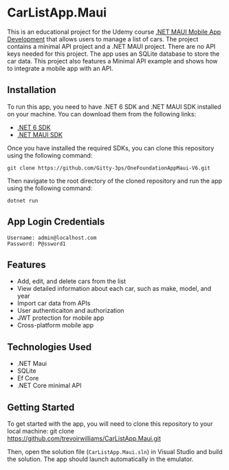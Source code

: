 # CarListApp.Maui

This is an educational project for the Udemy course [.NET MAUI Mobile App Development](https://www.udemy.com/course/net-maui-mobile-app-development/?referralCode=A56083F1D67F21799FBB&couponCode=APRIL2023) that allows users to manage a list of cars. The project contains a minimal API project and a .NET MAUI project. There are no API keys needed for this project. The app uses an SQLite database to store the car data. This project also features a Minimal API example and shows how to integrate a mobile app with an API. 

## Installation

To run this app, you need to have .NET 6 SDK and .NET MAUI SDK installed on your machine. You can download them from the following links:

- [.NET 6 SDK](https://dotnet.microsoft.com/download/dotnet/6.0)
- [.NET MAUI SDK](https://docs.microsoft.com/en-us/dotnet/maui/get-started/installation)

Once you have installed the required SDKs, you can clone this repository using the following command:

```
git clone https://github.com/Gitty-3ps/OneFoundationAppMaui-V6.git
```

Then navigate to the root directory of the cloned repository and run the app using the following command:

```
dotnet run
```

## App Login Credentials
```
Username: admin@localhost.com   
Password: P@ssword1
```
## Features

- Add, edit, and delete cars from the list
- View detailed information about each car, such as make, model, and year
- Import car data from APIs
- User authenticaiton and authorization
- JWT protection for mobile app
- Cross-platform mobile app

## Technologies Used

- .NET Maui
- SQLite
- Ef Core
- .NET Core minimal API

## Getting Started

To get started with the app, you will need to clone this repository to your local machine:
git clone https://github.com/trevoirwilliams/CarListApp.Maui.git

Then, open the solution file (`CarListApp.Maui.sln`) in Visual Studio and build the solution. The app should launch automatically in the emulator.
